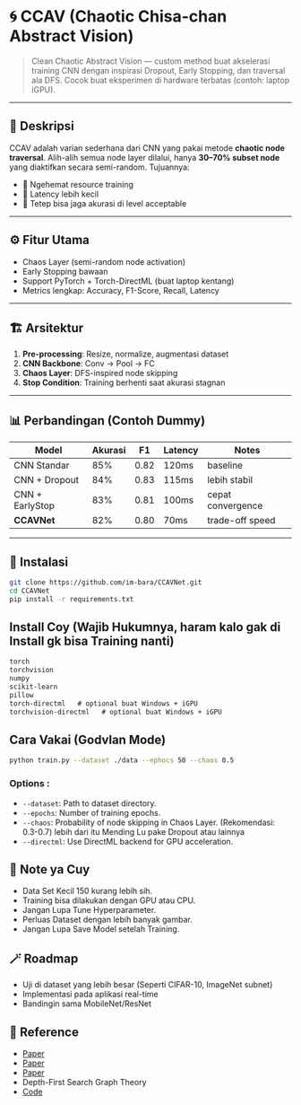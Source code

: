 # 🌀 CCAV (Chaotic Chisa-chan Abstract Vision)

> Clean Chaotic Abstract Vision — custom method buat akselerasi training CNN dengan inspirasi Dropout, Early Stopping, dan traversal ala DFS.
> Cocok buat eksperimen di hardware terbatas (contoh: laptop iGPU).

---

## 📖 Deskripsi
CCAV adalah varian sederhana dari CNN yang pakai metode **chaotic node traversal**.
Alih-alih semua node layer dilalui, hanya **30–70% subset node** yang diaktifkan secara semi-random.
Tujuannya:
- 🔹 Ngehemat resource training
- 🔹 Latency lebih kecil
- 🔹 Tetep bisa jaga akurasi di level acceptable

---

## ⚙️ Fitur Utama
- Chaos Layer (semi-random node activation)
- Early Stopping bawaan
- Support PyTorch + Torch-DirectML (buat laptop kentang)
- Metrics lengkap: Accuracy, F1-Score, Recall, Latency

---

## 🏗️ Arsitektur
1. **Pre-processing**: Resize, normalize, augmentasi dataset
2. **CNN Backbone**: Conv → Pool → FC
3. **Chaos Layer**: DFS-inspired node skipping
4. **Stop Condition**: Training berhenti saat akurasi stagnan

---

## 📊 Perbandingan (Contoh Dummy)
| Model            | Akurasi | F1 | Latency | Notes |
|------------------|---------|----|---------|-------|
| CNN Standar      | 85%     | 0.82 | 120ms | baseline |
| CNN + Dropout    | 84%     | 0.83 | 115ms | lebih stabil |
| CNN + EarlyStop  | 83%     | 0.81 | 100ms | cepat convergence |
| **CCAVNet**      | 82%     | 0.80 | 70ms  | trade-off speed |

---

## 🚀 Instalasi
```bash
git clone https://github.com/im-bara/CCAVNet.git
cd CCAVNet
pip install -r requirements.txt
```

## Install Coy (Wajib Hukumnya, haram kalo gak di Install gk bisa Training nanti)
```requirements.txt
torch
torchvision
numpy
scikit-learn
pillow
torch-directml   # optional buat Windows + iGPU
torchvision-directml   # optional buat Windows + iGPU
```
## Cara Vakai (Godvlan Mode)
```bash
python train.py --dataset ./data --ephocs 50 --chaos 0.5
```
### Options :
- `--dataset`: Path to dataset directory.
- `--epochs`: Number of training epochs.
- `--chaos`: Probability of node skipping in Chaos Layer. (Rekomendasi: 0.3-0.7) lebih dari itu Mending Lu pake Dropout atau lainnya
- `--directml`: Use DirectML backend for GPU acceleration.

## 📌 Note ya Cuy
- Data Set Kecil 150 kurang lebih sih.
- Training bisa dilakukan dengan GPU atau CPU.
- Jangan Lupa Tune Hyperparameter.
- Perluas Dataset dengan lebih banyak gambar.
- Jangan Lupa Save Model setelah Training.

## 🪄 Roadmap
- Uji di dataset yang lebih besar (Seperti CIFAR-10, ImageNet subnet)
- Implementasi pada aplikasi real-time
- Bandingin sama MobileNet/ResNet

## 📜 Reference
- [Paper](https://www.nature.com/articles/nature14539)
- [Paper](https://arxiv.org/pdf/1512.03385)
- [Paper](https://jmlr.org/papers/volume15/srivastava14a/srivastava14a.pdf)
- Depth-First Search Graph Theory
- [Code](https://github.com/im-bara/CCAVNet)
